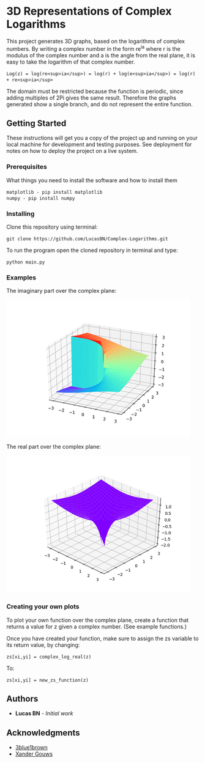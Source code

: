 # 3D Representations of Complex Logarithms

This project generates 3D graphs, based on the logarithms of complex numbers. By writing a complex number in the form re<sup>ia</sup> where r is the modulus of the complex number and a is the angle from the real plane, it is easy to take the logarithm of that complex number.

    Log(z) = log(re<sup>ia</sup>) = log(r) + log(e<sup>ia</sup>) = log(r) + re<sup>ia</sup>

The domain must be restricted because the function is periodic, since adding multiples of 2Pi gives the same
result. Therefore the graphs generated show a single branch, and do not represent the entire function.

## Getting Started

These instructions will get you a copy of the project up and running on your local machine for development and testing purposes. See deployment for notes on how to deploy the project on a live system.

### Prerequisites

What things you need to install the software and how to install them

```
matplotlib - pip install matplotlib
numpy - pip install numpy
```

### Installing

Clone this repository using terminal:

```
git clone https://github.com/LucasBN/Complex-Logarithms.git
```

To run the program open the cloned repository in terminal and type:

```
python main.py
```

### Examples

The imaginary part over the complex plane:

![Imaginary over complex](examples/imaginary.png)

The real part over the complex plane:

![Real over complex](examples/real.png)

### Creating your own plots

To plot your own function over the complex plane, create a function that returns a value for z given a complex number. (See example functions.)

Once you have created your function, make sure to assign the zs variable to its return value, by changing:

```
zs[xi,yi] = complex_log_real(z)
```

To:

```
zs[xi,yi] = new_zs_function(z)
```

## Authors

* **Lucas BN** - *Initial work*

## Acknowledgments

* [3blue1brown](https://www.youtube.com/channel/UCYO_jab_esuFRV4b17AJtAw)
* [Xander Gouws](https://www.youtube.com/watch?v=SYxyemNSSm8)
